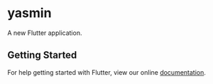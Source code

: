 # yasmin

A new Flutter application.

## Getting Started

For help getting started with Flutter, view our online
[documentation](https://flutter.io/).
